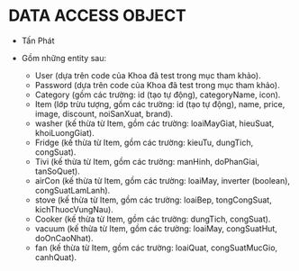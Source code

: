 # DATA ACCESS OBJECT

* Tấn Phát

* Gồm những entity sau:
  * User (dựa trên code của Khoa đã test trong mục tham khảo).
  * Password (dựa trên code của Khoa đã test trong mục tham khảo).
  * Category (gồm các trường: id (tạo tự động), categoryName, icon).
  * Item (lớp trừu tượng, gồm các trường: id (tạo tự động), name, price, image, discount, noiSanXuat, brand).
  * washer (kế thừa từ Item, gồm các trường: loaiMayGiat, hieuSuat, khoiLuongGiat).
  * Fridge (kế thừa từ Item, gồm các trường: kieuTu, dungTich, congSuat).
  * Tivi (kế thừa từ Item, gồm các trường: manHinh, doPhanGiai, tanSoQuet).
  * airCon (kế thừa từ Item, gồm các trường: loaiMay, inverter (boolean), congSuatLamLanh).
  * stove (kế thừa từ Item, gồm các trường: loaiBep, tongCongSuat, kichThuocVungNau).
  * Cooker (kế thừa từ Item, gồm các trường: dungTich, congSuat).
  * vacuum (kế thừa từ Item, gồm các trường: loaiMay, congSuatHut, doOnCaoNhat).
  * fan (kế thừa từ Item, gồm các trường: loaiQuat, congSuatMucGio, canhQuat).
